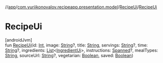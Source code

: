 //[app](../../../index.md)/[com.yuriikonovalov.recipeapp.presentation.model](../index.md)/[RecipeUi](index.md)/[RecipeUi](-recipe-ui.md)

# RecipeUi

[androidJvm]\
fun [RecipeUi](-recipe-ui.md)(id: [Int](https://kotlinlang.org/api/latest/jvm/stdlib/kotlin/-int/index.html), image: [String](https://kotlinlang.org/api/latest/jvm/stdlib/kotlin/-string/index.html)?, title: [String](https://kotlinlang.org/api/latest/jvm/stdlib/kotlin/-string/index.html), servings: [String](https://kotlinlang.org/api/latest/jvm/stdlib/kotlin/-string/index.html)?, time: [String](https://kotlinlang.org/api/latest/jvm/stdlib/kotlin/-string/index.html)?, ingredients: [List](https://kotlinlang.org/api/latest/jvm/stdlib/kotlin.collections/-list/index.html)&lt;[IngredientUi](../-ingredient-ui/index.md)&gt;, instructions: [Spanned](https://developer.android.com/reference/kotlin/android/text/Spanned.html)?, mealTypes: [String](https://kotlinlang.org/api/latest/jvm/stdlib/kotlin/-string/index.html), sourceUrl: [String](https://kotlinlang.org/api/latest/jvm/stdlib/kotlin/-string/index.html)?, vegetarian: [Boolean](https://kotlinlang.org/api/latest/jvm/stdlib/kotlin/-boolean/index.html), saved: [Boolean](https://kotlinlang.org/api/latest/jvm/stdlib/kotlin/-boolean/index.html))
